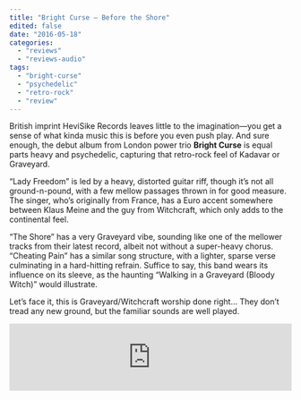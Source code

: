 ```yaml
---
title: "Bright Curse – Before the Shore"
edited: false
date: "2016-05-18"
categories:
  - "reviews"
  - "reviews-audio"
tags:
  - "bright-curse"
  - "psychedelic"
  - "retro-rock"
  - "review"
---
```


British imprint HeviSike Records leaves little to the imagination—you get a sense of what kinda music this is before you even push play. And sure enough, the debut album from London power trio **Bright Curse** is equal parts heavy and psychedelic, capturing that retro-rock feel of Kadavar or Graveyard.

“Lady Freedom” is led by a heavy, distorted guitar riff, though it’s not all ground-n-pound, with a few mellow passages thrown in for good measure. The singer, who’s originally from France, has a Euro accent somewhere between Klaus Meine and the guy from Witchcraft, which only adds to the continental feel.

“The Shore” has a very Graveyard vibe, sounding like one of the mellower tracks from their latest record, albeit not without a super-heavy chorus. “Cheating Pain” has a similar song structure, with a lighter, sparse verse culminating in a hard-hitting refrain. Suffice to say, this band wears its influence on its sleeve, as the haunting “Walking in a Graveyard (Bloody Witch)” would illustrate.

Let’s face it, this is Graveyard/Witchcraft worship done right… They don’t tread any new ground, but the familiar sounds are well played.

<iframe style="border: 0; width: 100%; height: 120px;" src="https://bandcamp.com/EmbeddedPlayer/album=2534351751/size=large/bgcol=ffffff/linkcol=0687f5/tracklist=false/artwork=small/transparent=true/" width="300" height="150" seamless=""><a href="http://brightcurse.bandcamp.com/album/before-the-shore">Before The Shore by Bright Curse</a></iframe>
